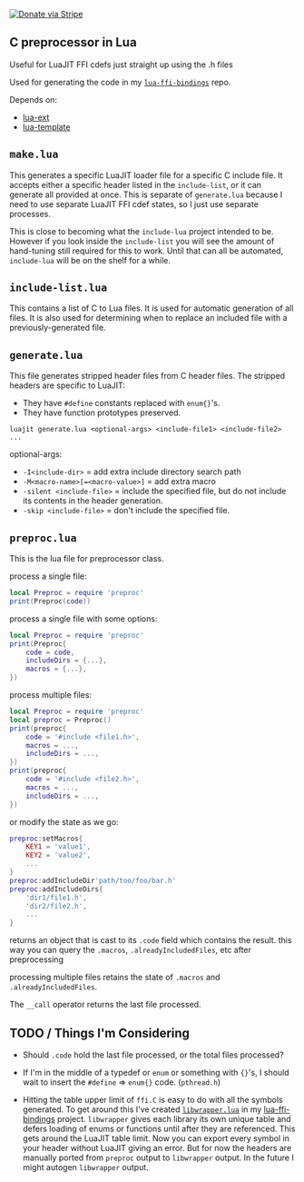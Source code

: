 [![Donate via Stripe](https://img.shields.io/badge/Donate-Stripe-green.svg)](https://buy.stripe.com/00gbJZ0OdcNs9zi288)<br>

## C preprocessor in Lua

Useful for LuaJIT FFI cdefs just straight up using the .h files

Used for generating the code in my [`lua-ffi-bindings`](https://github.com/thenumbernine/lua-ffi-bindings) repo.

Depends on:
- [lua-ext](https://github.com/thenumbernine/lua-ext)
- [lua-template](https://github.com/thenumbernine/lua-template)

## `make.lua` ##

This generates a specific LuaJIT loader file for a specific C include file.
It accepts either a specific header listed in the `include-list`, or it can generate all provided at once.
This is separate of `generate.lua` because I need to use separate LuaJIT FFI cdef states, so I just use separate processes.

This is close to becoming what the `include-lua` project intended to be.
However if you look inside the `include-list` you will see the amount of hand-tuning still required for this to work.
Until that can all be automated, `include-lua` will be on the shelf for a while.

## `include-list.lua` ##

This contains a list of C to Lua files.
It is used for automatic generation of all files.
It is also used for determining when to replace an included file with a previously-generated file.

## `generate.lua` ##

This file generates stripped header files from C header files.
The stripped headers are specific to LuaJIT:
- They have `#define` constants replaced with `enum{}`'s.
- They have function prototypes preserved.

`luajit generate.lua <optional-args> <include-file1> <include-file2> ...`

optional-args:
- `-I<include-dir>` = add extra include directory search path
- `-M<macro-name>[=<macro-value>]` = add extra macro
- `-silent <include-file>` = include the specified file, but do not include its contents in the header generation.
- `-skip <include-file>` = don't include the specified file.

## `preproc.lua` ##

This is the lua file for preprocessor class.

process a single file:
``` Lua
local Preproc = require 'preproc'
print(Preproc(code))
```

process a single file with some options:
``` Lua
local Preproc = require 'preproc'
print(Preproc{
	code = code,
	includeDirs = {...},
	macros = {...},
})
```

process multiple files:
``` Lua
local Preproc = require 'preproc'
local preproc = Preproc()
print(preproc{
	code = '#include <file1.h>',
	macros = ...,
	includeDirs = ...,
})
print(preproc{
	code = '#include <file2.h>',
	macros = ...,
	includeDirs = ...,
})

```

or modify the state as we go:
``` Lua
preproc:setMacros{
	KEY1 = 'value1',
	KEY2 = 'value2',
	...
}
preproc:addIncludeDir'path/too/foo/bar.h'
preproc:addIncludeDirs{
	'dir1/file1.h',
	'dir2/file2.h',
	...
}
```

returns an object that is cast to its `.code` field which contains the result.
this way you can query the `.macros`, `.alreadyIncludedFiles`, etc after preprocessing

processing multiple files retains the state of `.macros` and `.alreadyIncludedFiles`.

The `__call` operator returns the last file processed.

## TODO / Things I'm Considering

- Should `.code` hold the last file processed, or the total files processed?

- If I'm in the middle of a typedef or `enum` or something with `{}`'s, I should wait to insert the `#define` => `enum{}` code.  (`pthread.h`)

- Hitting the table upper limit of `ffi.C` is easy to do with all the symbols generated.
To get around this I've created [`libwrapper.lua`](https://github.com/thenumbernine/lua-ffi-bindings/blob/master/libwrapper.lua) in my [lua-ffi-bindings](https://github.com/thenumbernine/lua-ffi-bindings) project.
`libwrapper` gives each library its own unique table and defers loading of enums or functions until after they are referenced.
This gets around the LuaJIT table limit.  Now you can export every symbol in your header without LuaJIT giving an error.
But for now the headers are manually ported from `preproc` output to `libwrapper` output.  In the future I might autogen `libwrapper` output.

